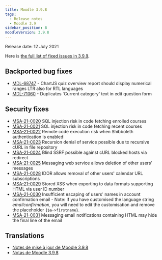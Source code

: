 ```yaml
---
title: Moodle 3.9.8
tags:
  - Release notes
  - Moodle 3.9
sidebar_position: 8
moodleVersion: 3.9.8
---
```

Release date: 12 July 2021

Here is [the full list of fixed issues in 3.9.8](https://tracker.moodle.org/secure/IssueNavigator!executeAdvanced.jspa?jqlQuery=project+%3D+mdl+AND+resolution+%3D+fixed+AND+fixVersion+in+%28%223.9.8%22%29+ORDER+BY+priority+DESC&runQuery=true&clear=true).

## Backported bug fixes

- [MDL-68747](https://tracker.moodle.org/browse/MDL-68747) - ChartJS quiz overview report should display numerical ranges LTR also for RTL languages
- [MDL-71060](https://tracker.moodle.org/browse/MDL-71060) - Duplicates 'Current category' text in edit question form

## Security fixes

- [MSA-21-0020](https://moodle.org/mod/forum/discuss.php?d=424797) SQL injection risk in code fetching enrolled courses
- [MSA-21-0021](https://moodle.org/mod/forum/discuss.php?d=424798) SQL injection risk in code fetching recent courses
- [MSA-21-0022](https://moodle.org/mod/forum/discuss.php?d=424799) Remote code execution risk when Shibboleth authentication is enabled
- [MSA-21-0023](https://moodle.org/mod/forum/discuss.php?d=424801) Recursion denial of service possible due to recursive cURL in file repository
- [MSA-21-0024](https://moodle.org/mod/forum/discuss.php?d=424802) Blind SSRF possible against cURL blocked hosts via redirect
- [MSA-21-0025](https://moodle.org/mod/forum/discuss.php?d=424803) Messaging web service allows deletion of other users' messages
- [MSA-21-0028](https://moodle.org/mod/forum/discuss.php?d=424806) IDOR allows removal of other users' calendar URL subscriptions
- [MSA-21-0029](https://moodle.org/mod/forum/discuss.php?d=424807) Stored XSS when exporting to data formats supporting HTML via user ID number
- [MSA-21-0030](https://moodle.org/mod/forum/discuss.php?d=424808) Insufficient escaping of users' names in account confirmation email - Note: If you have customised the language string *emailconfirmation*, you will need to edit the customisation and remove the placeholder <code>{$a->firstname}</code>.
- [MSA-21-0031](https://moodle.org/mod/forum/discuss.php?d=424809) Messaging email notifications containing HTML may hide the final line of the email

## Translations

- [Notes de mise à jour de Moodle 3.9.8](https://docs.moodle.org/fr/Notes_de_mise_à_jour_de_Moodle_3.9.8)
- [Notas de Moodle 3.9.8](https://docs.moodle.org/es/Notas_de_Moodle_3.9.8)
